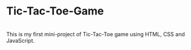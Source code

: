 # Tic-Tac-Toe-Game
<br>
This is my first mini-project of Tic-Tac-Toe game using HTML, CSS and JavaScript. 

